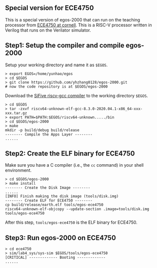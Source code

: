## Special version for ECE4750

This is a special version of egos-2000 that can run on the teaching processor from [ECE4750 at cornell](https://github.com/cornell-ece4750/). This is a RISC-V processor written in Verilog that runs on the Verilator simulator.

## Step1: Setup the compiler and compile egos-2000

Setup your working directory and name it as `$EGOS`.

```shell
> export EGOS=/home/yunhao/egos
> cd $EGOS
> git clone https://github.com/yhzhang0128/egos-2000.git
# now the code repository is at $EGOS/egos-2000
```

Download the [SiFive riscv-gcc compiler](https://github.com/sifive/freedom-tools/releases/tag/v2020.04.0-Toolchain.Only) to the working directory `$EGOS`.

```shell
> cd $EGOS
> tar -zxvf riscv64-unknown-elf-gcc-8.3.0-2020.04.1-x86_64-xxx-xxx.tar.gz
> export PATH=$PATH:$EGOS/riscv64-unknown...../bin
> cd $EGOS/egos-2000
> make
mkdir -p build/debug build/release
-------- Compile the Apps Layer --------
......
```

## Step2: Create the ELF binary for ECE4750

Make sure you have a C compiler (i.e., the `cc` command) in your shell environment.

```shell
> cd $EGOS/egos-2000
> make install
-------- Create the Disk Image --------
......
[INFO] Finish making the disk image (tools/disk.img)
-------- Create ELF for ECE4750 --------
cp build/release/earth.elf tools/egos-ece4750
riscv64-unknown-elf-objcopy --update-section .image=tools/disk.img tools/egos-ece4750
```

After this step, `tools/egos-ece4750` is the ELF binary for ECE4750.

## Step3: Run egos-2000 on ECE4750

```shell
> cd ece4750
> sim/lab4_sys/sys-sim $EGOS/tools/egos-ece4750
[CRITICAL] ------------- Booting -------------
......
```
